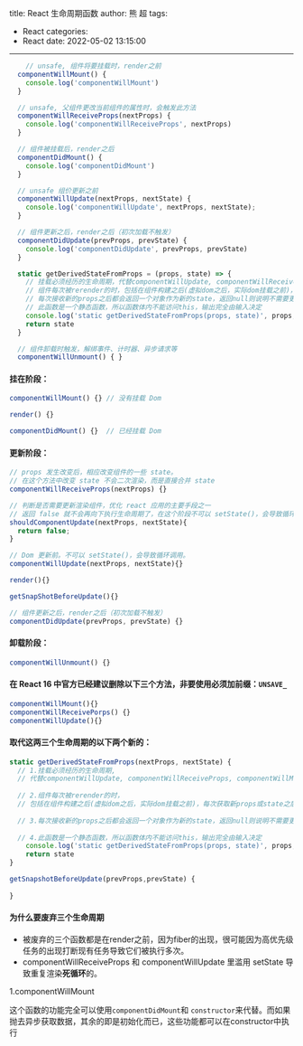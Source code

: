 title: React 生命周期函数
author: 熊 超
tags:
  - React
categories:
  - React
date: 2022-05-02 13:15:00
---
<!--more-->


```js
	// unsafe, 组件将要挂载时，render之前
  componentWillMount() {
    console.log('componentWillMount')
  }

  // unsafe, 父组件更改当前组件的属性时，会触发此方法
  componentWillReceiveProps(nextProps) {
    console.log('componentWillReceiveProps', nextProps)
  }

  // 组件被挂载后，render之后
  componentDidMount() {
    console.log('componentDidMount')
  }

  // unsafe 组价更新之前
  componentWillUpdate(nextProps, nextState) {
    console.log('componentWillUpdate', nextProps, nextState);
  }

  // 组件更新之后，render之后（初次加载不触发）
  componentDidUpdate(prevProps, prevState) {
    console.log('componentDidUpdate', prevProps, prevState)
  }

  static getDerivedStateFromProps = (props, state) => {
    // 挂载必须经历的生命周期，代替componentWillUpdate, componentWillReceiveProps, componentWillMount
    // 组件每次被rerender的时，包括在组件构建之后(虚拟dom之后，实际dom挂载之前)，每次获取新props或state之后；
    // 每次接收新的props之后都会返回一个对象作为新的state，返回null则说明不需要更新state
    // 此函数是一个静态函数，所以函数体内不能访问this，输出完全由输入决定
    console.log('static getDerivedStateFromProps(props, state)', props, state)
    return state
  }

  // 组件卸载时触发，解绑事件、计时器、异步请求等
  componentWillUnmount() { }
```



#### 挂在阶段：

```js
componentWillMount() {} // 没有挂载 Dom

render() {}

componentDidMount() {}	// 已经挂载 Dom
```

#### 更新阶段：

```js
// props 发生改变后，相应改变组件的一些 state。
// 在这个方法中改变 state 不会二次渲染，而是直接合并 state
componentWillReceiveProps(nextProps) {}

// 判断是否需要更新渲染组件，优化 react 应用的主要手段之一
// 返回 false 就不会再向下执行生命周期了，在这个阶段不可以 setState()，会导致循环调用。
shouldComponentUpdate(nextProps, nextState){
  return false;
}

// Dom 更新前。不可以 setState()，会导致循环调用。
componentWillUpdate(nextProps, nextState){}

render(){}

getSnapShotBeforeUpdate(){}

// 组件更新之后，render之后（初次加载不触发）
componentDidUpdate(prevProps, prevState) {}
```

#### 卸载阶段：

```js
componentWillUnmount() {}
```

#### 在 React 16 中官方已经建议删除以下三个方法，非要使用必须加前缀：`UNSAVE_` 

```js
componentWillMount(){}
componentWillReceivePorps() {}
componentWillUpdate(){}
```

#### 取代这两三个生命周期的以下两个新的：

```js
static getDerivedStateFromProps(nextProps, nextState) {
  // 1.挂载必须经历的生命周期,
  // 代替componentWillUpdate, componentWillReceiveProps, componentWillMount
  
  // 2.组件每次被rerender的时，
  // 包括在组件构建之后(虚拟dom之后，实际dom挂载之前)，每次获取新props或state之后；
  
  // 3.每次接收新的props之后都会返回一个对象作为新的state，返回null则说明不需要更新state
  
  // 4.此函数是一个静态函数，所以函数体内不能访问this，输出完全由输入决定
    console.log('static getDerivedStateFromProps(props, state)', props, state)
    return state
}

getSnapshotBeforeUpdate(prevProps,prevState) {
  
}
```

#### 为什么要废弃三个生命周期

- 被废弃的三个函数都是在render之前，因为fiber的出现，很可能因为高优先级任务的出现打断现有任务导致它们被执行多次。
- componentWillReceiveProps 和 componentWillUpdate 里滥用 setState 导致重复渲染**死循环**的。

1.componentWillMount

这个函数的功能完全可以使用`componentDidMount`和 `constructor`来代替。而如果抛去异步获取数据，其余的即是初始化而已，这些功能都可以在constructor中执行



